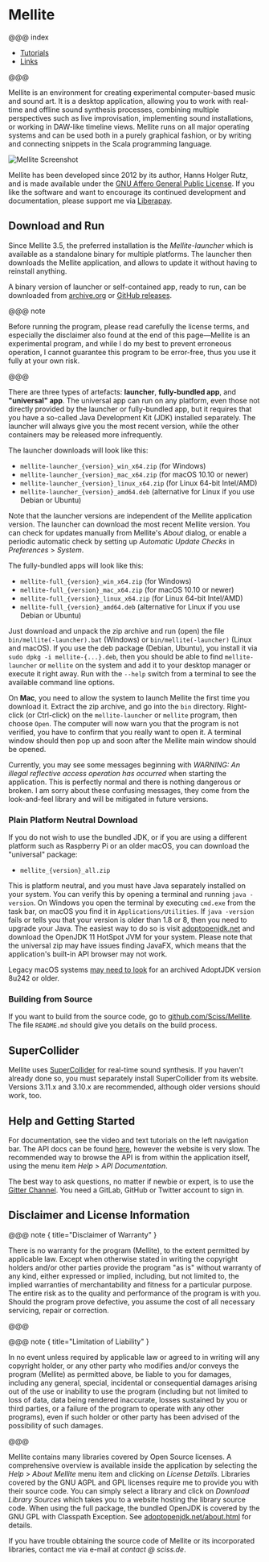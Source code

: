 # Mellite

@@@ index

- [Tutorials](tutorials.md)
- [Links](links.md)

@@@

Mellite is an environment for creating experimental computer-based music and sound art.
It is a desktop application, allowing you to work with
real-time and offline sound synthesis processes, combining multiple perspectives
such as live improvisation, implementing sound installations, or working in DAW-like
timeline views. Mellite runs on all major operating systems and can be used both in
a purely graphical fashion, or by writing and connecting snippets in the Scala programming
language.

![Mellite Screenshot](.../screenshot.png)

Mellite has been developed since 2012 by its author, Hanns Holger Rutz, and is made
available under the [GNU Affero General Public License](http://www.gnu.org/licenses/agpl-3.0.txt). If you like the software and want
to encourage its continued development and documentation, please support me via [Liberapay](https://liberapay.com/sciss/donate).

## Download and Run

Since Mellite 3.5, the preferred installation is the _Mellite-launcher_ which is available as a standalone binary
for multiple platforms. The launcher then downloads the Mellite application, and allows to update it without having
to reinstall anything.

A binary version of launcher or self-contained app, ready to run, can be downloaded from [archive.org](https://archive.org/details/Mellite) or
[GitHub releases](https://github.com/Sciss/Mellite/releases/latest).

@@@ note

Before running the program, please read carefully the license terms, and especially the disclaimer also found
at the end of this page—Mellite is an experimental program, and while I do my best to prevent erroneous operation,
I cannot guarantee this program to be error-free, thus you use it fully at your own risk.

@@@

There are three types of artefacts: __launcher__, __fully-bundled app__, and __"universal" app__. The universal app can run on any
platform, even those not directly provided by the launcher or fully-bundled app, but it requires that you have 
a so-called Java Development Kit (JDK) installed separately. The launcher will always give you the most recent version, while
the other containers may be released more infrequently.

The launcher downloads will look like this:

- `mellite-launcher_{version}_win_x64.zip` (for Windows)
- `mellite-launcher_{version}_mac_x64.zip` (for macOS 10.10 or newer)
- `mellite-launcher_{version}_linux_x64.zip` (for Linux 64-bit Intel/AMD)
- `mellite-launcher_{version}_amd64.deb` (alternative for Linux if you use Debian or Ubuntu)

Note that the launcher versions are independent of the Mellite application version. The launcher can download the most recent
Mellite version. You can check for updates manually from Mellite's _About_ dialog, or enable a periodic automatic check by setting
up _Automatic Update Checks_ in _Preferences_ > _System_.

The fully-bundled apps will look like this:

- `mellite-full_{version}_win_x64.zip` (for Windows)
- `mellite-full_{version}_mac_x64.zip` (for macOS 10.10 or newer)
- `mellite-full_{version}_linux_x64.zip` (for Linux 64-bit Intel/AMD)
- `mellite-full_{version}_amd64.deb` (alternative for Linux if you use Debian or Ubuntu)

Just download and unpack the zip archive and run (open) the file `bin/mellite(-launcher).bat` (Windows) or `bin/mellite(-launcher)` (Linux and macOS).
If you use the deb package (Debian, Ubuntu), you install it via `sudo dpkg -i mellite-{...}.deb`, then you should
be able to find `mellite-launcher` or `mellite` on the system and add it to your desktop manager or execute it right away.
Run with the `--help` switch from a terminal to see the available command line options.

On __Mac__, you need to allow the system to launch Mellite the first time you download it. Extract the zip
archive, and go into the `bin` directory. Right-click (or Ctrl-click) on the `mellite-launcher` or `mellite` program, then choose `Open`.
The computer will now warn you that the program is not verified, you have to confirm that you really want to open
it. A terminal window should then pop up and soon after the Mellite main window should be opened.

Currently, you may see some messages beginning with _WARNING: An illegal reflective access operation has occurred_ when starting
the application. This is perfectly normal and there is nothing dangerous or broken. I am sorry about these confusing messages, they
come from the look-and-feel library and will be mitigated in future versions.

### Plain Platform Neutral Download

If you do not wish to use the bundled JDK, or if you are using a different platform such as Raspberry Pi or an older
macOS, you can download the "universal" package:

- `mellite_{version}_all.zip`

This is platform neutral, and you must have Java separately installed on your system.
You can verify this by opening a terminal and running `java -version`. On Windows you open the terminal by executing `cmd.exe`
from the task bar, on macOS you find it in `Applications/Utilities`. If `java -version` fails or tells you that your version is older
than 1.8 or 8, then you need to upgrade your Java. The easiest way to do so is visit [adoptopenjdk.net](https://adoptopenjdk.net/)
and download the OpenJDK 11 HotSpot JVM for your system. Please note that the universal zip may have issues finding JavaFX, which means
that the application's built-in API browser may not work.

Legacy macOS systems [may need to look](https://github.com/AdoptOpenJDK/openjdk-support/issues/212) for an archived
AdoptJDK version 8u242 or older.

### Building from Source

If you want to build from the source code, go to [github.com/Sciss/Mellite](https://github.com/Sciss/Mellite).
The file `README.md` should give you details on the build process.

## SuperCollider

Mellite uses [SuperCollider](http://supercollider.github.io/) for real-time sound synthesis. If you haven't already done so,
you must separately install SuperCollider from its website. Versions 3.11.x and 3.10.x are recommended, although older versions
should work, too.

## Help and Getting Started

For documentation, see the video and text tutorials on the left navigation bar.
The API docs can be found [here](latest/api/de/sciss/), however the website is very slow. The recommended way to 
browse the API is from within the application itself, using the menu item _Help &gt; API Documentation_.

The best way to ask questions, no matter if newbie or expert, is to use the [Gitter Channel](https://gitter.im/Sciss/Mellite).
You need a GitLab, GitHub or Twitter account to sign in.

## Disclaimer and License Information

@@@ note { title="Disclaimer of Warranty" }

There is no warranty for the program (Mellite), to the extent permitted by
applicable law. Except when otherwise stated in writing the copyright
holders and/or other parties provide the program "as is" without warranty
of any kind, either expressed or implied, including, but not limited to,
the implied warranties of merchantability and fitness for a particular
purpose. The entire risk as to the quality and performance of the program
is with you. Should the program prove defective, you assume the cost of
all necessary servicing, repair or correction.

@@@

@@@ note { title="Limitation of Liability" }

In no event unless required by applicable law or agreed to in writing
will any copyright holder, or any other party who modifies and/or conveys
the program (Mellite) as permitted above, be liable to you for damages, including any
general, special, incidental or consequential damages arising out of the
use or inability to use the program (including but not limited to loss of
data, data being rendered inaccurate, losses sustained by you or third
parties, or a failure of the program to operate with any other programs),
even if such holder or other party has been advised of the possibility of
such damages.

@@@

Mellite contains many libraries covered by Open Source licenses. A comprehensive overview is available inside the application
by selecting the _Help_ > _About Mellite_ menu item and clicking on _License Details_. Libraries covered by the GNU AGPL and GPL
licenses require me to provide you with their source code. You can simply select a library and click on _Download Library Sources_
which takes you to a website hosting the library source code. When using the full package, the bundled OpenJDK is covered
by the GNU GPL with Classpath Exception. See [adoptopenjdk.net/about.html](https://adoptopenjdk.net/about.html) for details.

If you have trouble obtaining the source code of Mellite or its incorporated libraries, contact me via e-mail at _contact @ sciss.de_.
